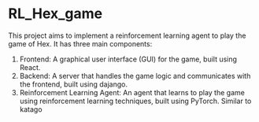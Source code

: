 # RL_Hex_game

This project aims to implement a reinforcement learning agent to play the game of Hex. It has three main components:

1. Frontend: A graphical user interface (GUI) for the game, built using React.
2. Backend: A server that handles the game logic and communicates with the frontend, built using dajango.
3. Reinforcement Learning Agent: An agent that learns to play the game using reinforcement learning techniques, built using PyTorch. Similar to katago